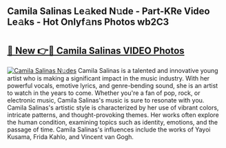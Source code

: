## Camila Salinas Le𝚊ked N𝚞de - Part-KRe Video Le𝚊ks - Hot Onlyf𝚊ns Photos wb2C3

# <h2><a href="http://ab3658.deff.icu/?id=Camila+Salinas">🔗 New 👉🔴 Camila Salinas VIDEO Photos</a></h2>

[![Camila Salinas N𝚞des](https://i.imgur.com/rIISA9y.gif)](http://ab3658.deff.icu/?id=Camila+Salinas)
Camila Salinas is a talented and innovative young artist who is making a significant impact in the music industry. With her powerful vocals, emotive lyrics, and genre-bending sound, she is an artist to watch in the years to come. Whether you're a fan of pop, rock, or electronic music, Camila Salinas's music is sure to resonate with you. Camila Salinas's artistic style is characterized by her use of vibrant colors, intricate patterns, and thought-provoking themes. Her works often explore the human condition, examining topics such as identity, emotions, and the passage of time. Camila Salinas's influences include the works of Yayoi Kusama, Frida Kahlo, and Vincent van Gogh.
